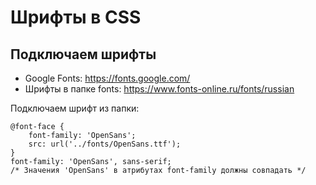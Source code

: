 # Шрифты в CSS

## Подключаем шрифты
* Google Fonts: https://fonts.google.com/
* Шрифты в папке fonts: https://www.fonts-online.ru/fonts/russian

Подключаем шрифт из папки:

    @font-face {
        font-family: 'OpenSans';
        src: url('../fonts/OpenSans.ttf');
    }
    font-family: 'OpenSans', sans-serif;
    /* Значения 'OpenSans' в атрибутах font-family должны совпадать */
